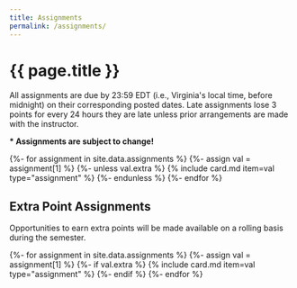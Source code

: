 ```yaml
---
title: Assignments
permalink: /assignments/
---
```


# {{ page.title }}

All assignments are due by 23:59 EDT (i.e., Virginia's local time, before midnight) on their corresponding posted dates.
Late assignments lose 3 points for every 24 hours they are late unless prior arrangements are made with the instructor.

<p class="important"><strong>* Assignments are subject to change!</strong></p>

{%- for assignment in site.data.assignments %}
{%- assign val = assignment[1] %}
{%- unless val.extra %}
{% include card.md item=val type="assignment" %}
{%- endunless %}
{%- endfor %}

## Extra Point Assignments

Opportunities to earn extra points will be made available on a rolling basis during the semester.

{%- for assignment in site.data.assignments %}
{%- assign val = assignment[1] %}
{%- if val.extra %}
{% include card.md item=val type="assignment" %}
{%- endif %}
{%- endfor %}

